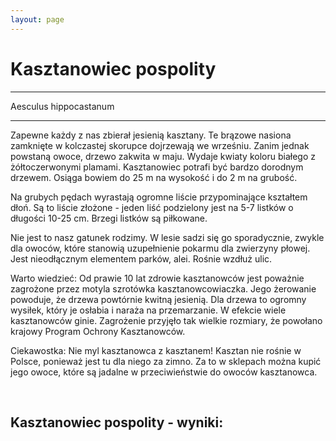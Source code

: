 ```yaml
---
layout: page
---
```


# Kasztanowiec pospolity

---
Aesculus hippocastanum

---
Zapewne każdy z nas zbierał jesienią kasztany. Te brązowe nasiona zamknięte w kolczastej skorupce dojrzewają we wrześniu. Zanim jednak powstaną owoce, drzewo zakwita w maju. Wydaje kwiaty koloru białego z żółtoczerwonymi plamami. Kasztanowiec potrafi być bardzo dorodnym drzewem. Osiąga bowiem do 25 m na wysokość i do 2 m na grubość.

Na grubych pędach wyrastają ogromne liście przypominające kształtem dłoń. Są to liście złożone - jeden liść podzielony jest na 5-7 listków o długości 10-25 cm. Brzegi listków są piłkowane.

Nie jest to nasz gatunek rodzimy. W lesie sadzi się go sporadycznie, zwykle dla owoców, które stanowią uzupełnienie pokarmu dla zwierzyny płowej. Jest nieodłącznym elementem parków, alei. Rośnie wzdłuż ulic.

Warto wiedzieć: Od prawie 10 lat zdrowie kasztanowców jest poważnie zagrożone przez motyla szrotówka kasztanowcowiaczka. Jego żerowanie powoduje, że drzewa powtórnie kwitną jesienią. Dla drzewa to ogromny wysiłek, który je osłabia i naraża na przemarzanie. W efekcie wiele kasztanowców ginie. Zagrożenie przyjęło tak wielkie rozmiary, że powołano krajowy Program Ochrony Kasztanowców.

Ciekawostka: Nie myl kasztanowca z kasztanem! Kasztan nie rośnie w Polsce, ponieważ jest tu dla niego za zimno. Za to w sklepach można kupić jego owoce, które są jadalne w przeciwieństwie do owoców kasztanowca.

 

## Kasztanowiec pospolity - wyniki:
